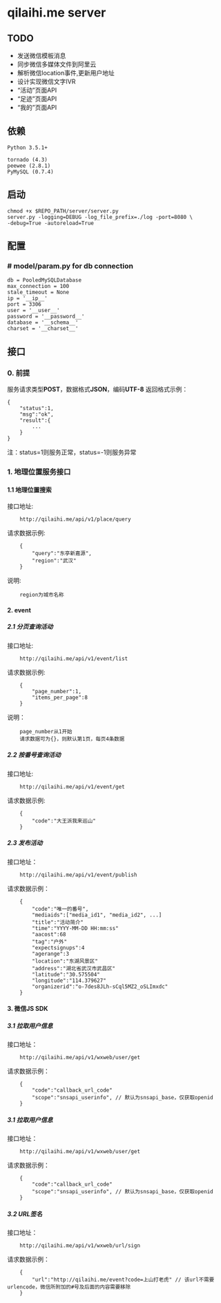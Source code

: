 # qilaihi.me server

## TODO
* 发送微信模板消息
* 同步微信多媒体文件到阿里云
* 解析微信location事件,更新用户地址
* 设计实现微信文字IVR
* “活动”页面API
* “足迹”页面API
* “我的”页面API

## 依赖
    Python 3.5.1+
    
    tornado (4.3)
    peewee (2.8.1)
    PyMySQL (0.7.4)

## 启动
    chmod +x $REPO_PATH/server/server.py
    server.py -logging=DEBUG -log_file_prefix=./log -port=8080 \
    -debug=True -autoreload=True
    
## 配置
### # model/__param__.py for db connection
    db = PooledMySQLDatabase
    max_connection = 100
    stale_timeout = None
    ip = '__ip__'
    port = 3306
    user = '__user__'
    password = '__password__'
    database = '__schema__'
    charset = '__charset__'
    
## 接口
### 0. 前提
服务请求类型**POST**，数据格式**JSON**，编码**UTF-8**
返回格式示例：
```
{
    "status":1,
    "msg":"ok",
    "result":{
        ...
    }
}
```
注：status=1则服务正常，status=-1则服务异常
### 1. 地理位置服务接口
#### 1.1 地理位置搜索
接口地址:
```
    http://qilaihi.me/api/v1/place/query
```
请求数据示例:
```
    {
        "query":"东亭新嘉源",
        "region":"武汉"
    }
```
说明:
```
    region为城市名称
```
#### 2. event
##### 2.1 分页查询活动 
接口地址:
```
    http://qilaihi.me/api/v1/event/list
```
请求数据示例:
```
    {
        "page_number":1,
        "items_per_page":8
    }
```
说明：
```
    page_number从1开始
    请求数据可为{}，则默认第1页，每页4条数据
```
##### 2.2 按番号查询活动 
接口地址:
```
    http://qilaihi.me/api/v1/event/get
```
请求数据示例:
```
    {
        "code":"大王派我来巡山"
    }
```
##### 2.3 发布活动 
接口地址：
```
    http://qilaihi.me/api/v1/event/publish
```
请求数据示例：
```
    {
        "code":"唯一的番号",
        "mediaids":["media_id1", "media_id2", ...]
        "title":"活动简介"
        "time":"YYYY-MM-DD HH:mm:ss"
        "aacost":68
        "tag":"户外"
        "expectsignups":4
        "agerange":3
        "location":"东湖风景区"
        "address":"湖北省武汉市武昌区"
        "latitude":"30.575504"
        "longitude":"114.379627"
        "organizerid":"o-7des8JLh-sCql5MZ2_oSLImxdc"
    }
```
#### 3. 微信JS SDK
##### 3.1 拉取用户信息
接口地址：
```
    http://qilaihi.me/api/v1/wxweb/user/get
```
请求数据示例：
```
    {
        "code":"callback_url_code"
        "scope":"snsapi_userinfo", // 默认为snsapi_base，仅获取openid
    }
```
##### 3.1 拉取用户信息
接口地址：
```
    http://qilaihi.me/api/v1/wxweb/user/get
```
请求数据示例：
```
    {
        "code":"callback_url_code"
        "scope":"snsapi_userinfo", // 默认为snsapi_base，仅获取openid
    }
```
##### 3.2 URL签名
接口地址：
```
    http://qilaihi.me/api/v1/wxweb/url/sign
```
请求数据示例：
```
    {
        "url":"http://qilaihi.me/event?code=上山打老虎" // 该url不需要urlencode，微信所附加的#号及后面的内容需要移除
    }
```



